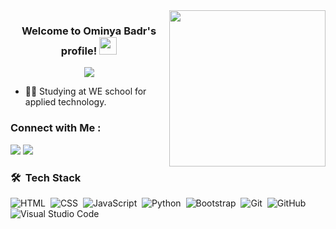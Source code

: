 <img width="250" align="right" src="https://c.tenor.com/_DOBjnGspYAAAAAM/code-coding.gif">

<h3 align="center">
  Welcome to Ominya Badr's profile!
  <img src="https://media.giphy.com/media/hvRJCLFzcasrR4ia7z/giphy.gif" width="28">
</h3>

<!-- Typing SVG by DenverCoder1 - https://github.com/DenverCoder1/readme-typing-svg -->
<p align="center">
  <a href="https://github.com/DenverCoder1/readme-typing-svg"><img src="https://readme-typing-svg.herokuapp.com/?lines=studing%20Full-stack%20web%20developing;Always%20learning%20new%20things&font=Fira%20Code&center=true&width=440&height=45&color=f75c7e&vCenter=true&size=22"></a>
</p> 

- 👨‍💻 Studying at WE school for applied technology.


### Connect with Me :

<a href="https://t.me/ominyabadr" target="_blank"><img src="https://img.shields.io/badge/-Ominya%20Badr-0077B5?style=for-the-badge&logo=Telegram&logoColor=white"/></a>
<a href="linkedin.com/in/ominya-badr-25887434b" target="_blank"><img src="https://img.shields.io/badge/-Ominya%20Badr-0077B5?style=for-the-badge&logo=Telegram&logoColor=white"/></a>

### 🛠 &nbsp;Tech Stack
![HTML](https://img.shields.io/badge/-HTML-05122A?style=flat&logo=HTML5)&nbsp;
![CSS](https://img.shields.io/badge/-CSS-05122A?style=flat&logo=CSS3&logoColor=1572B6)&nbsp;
![JavaScript](https://img.shields.io/badge/-JavaScript-05122A?style=flat&logo=javascript)&nbsp;
![Python](https://img.shields.io/badge/-Python%20-05122A?style=flat&logo=python)&nbsp;
![Bootstrap](https://img.shields.io/badge/-Bootstrap-05122A?style=flat&logo=bootstrap&logoColor=563D7C)&nbsp;
![Git](https://img.shields.io/badge/-Git-05122A?style=flat&logo=git)&nbsp;
![GitHub](https://img.shields.io/badge/-GitHub-05122A?style=flat&logo=github)&nbsp;
![Visual Studio Code](https://img.shields.io/badge/-Visual%20Studio%20Code-05122A?style=flat&logo=visual-studio-code&logoColor=007ACC)&nbsp;







<!--
**minya-badr/minya-badr** is a ✨ _special_ ✨ repository because its `README.md` (this file) appears on your GitHub profile.

Here are some ideas to get you started:

- 🔭 I’m currently working on ...
- 🌱 I’m currently learning ...
- 👯 I’m looking to collaborate on ...
- 🤔 I’m looking for help with ...
- 💬 Ask me about ...
- 📫 How to reach me: ...
- 😄 Pronouns: ...
- ⚡ Fun fact: ...
-->

